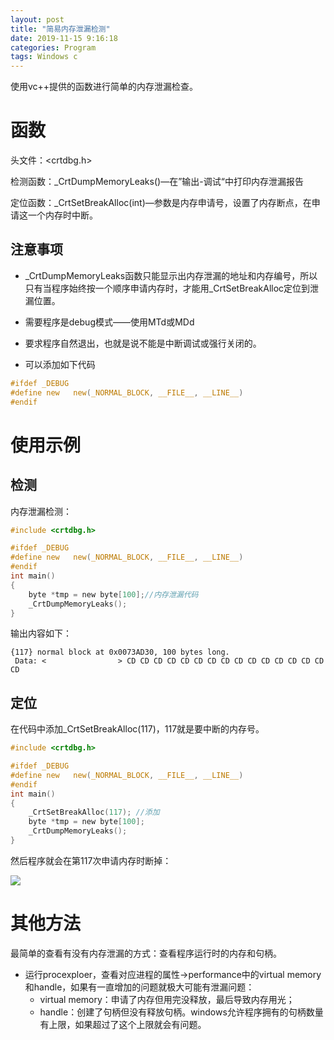 ```yaml
---
layout: post
title: "简易内存泄漏检测"
date: 2019-11-15 9:16:18
categories: Program
tags: Windows c
---
```


使用vc++提供的函数进行简单的内存泄漏检查。


# 函数

头文件：<crtdbg.h>  

检测函数：_CrtDumpMemoryLeaks()—在”输出-调试“中打印内存泄漏报告

定位函数：_CrtSetBreakAlloc(int)—参数是内存申请号，设置了内存断点，在申请这一个内存时中断。

## 注意事项

* _CrtDumpMemoryLeaks函数只能显示出内存泄漏的地址和内存编号，所以只有当程序始终按一个顺序申请内存时，才能用\_CrtSetBreakAlloc定位到泄漏位置。
* 需要程序是debug模式——使用MTd或MDd
* 要求程序自然退出，也就是说不能是中断调试或强行关闭的。

* 可以添加如下代码

```c
#ifdef _DEBUG
#define new   new(_NORMAL_BLOCK, __FILE__, __LINE__)
#endif
```

# 使用示例

## 检测

内存泄漏检测：

```c
#include <crtdbg.h>  

#ifdef _DEBUG
#define new   new(_NORMAL_BLOCK, __FILE__, __LINE__)
#endif
int main()
{
	byte *tmp = new byte[100];//内存泄漏代码
	_CrtDumpMemoryLeaks();
}
```

输出内容如下：

```
{117} normal block at 0x0073AD30, 100 bytes long.
 Data: <                > CD CD CD CD CD CD CD CD CD CD CD CD CD CD CD CD 
```

## 定位

在代码中添加_CrtSetBreakAlloc(117)，117就是要中断的内存号。

```c
#include <crtdbg.h>  

#ifdef _DEBUG
#define new   new(_NORMAL_BLOCK, __FILE__, __LINE__)
#endif
int main()
{
	_CrtSetBreakAlloc(117); //添加
	byte *tmp = new byte[100];
	_CrtDumpMemoryLeaks();
}
```

然后程序就会在第117次申请内存时断掉：

![](https://chrishuppor.github.io/image/Snipaste_2019-11-14_15-31-59.png)

# 其他方法

最简单的查看有没有内存泄漏的方式：查看程序运行时的内存和句柄。

* 运行procexploer，查看对应进程的属性->performance中的virtual memory和handle，如果有一直增加的问题就极大可能有泄漏问题：
  * virtual memory：申请了内存但用完没释放，最后导致内存用光；
  * handle：创建了句柄但没有释放句柄。windows允许程序拥有的句柄数量有上限，如果超过了这个上限就会有问题。